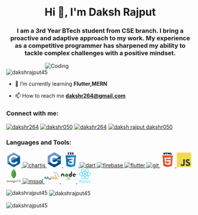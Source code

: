 <h1 align="center">Hi 👋, I'm Daksh Rajput</h1>
<h3 align="center">I am a 3rd Year BTech student from CSE branch. I bring a proactive and adaptive approach to my work. My experience as a competitive programmer has sharpened my ability to tackle complex challenges with a positive mindset.</h3>
<img align="right" alt="Coding" width="400" src="https://media.licdn.com/dms/image/D5603AQE_-CIIVZJPQw/profile-displayphoto-shrink_800_800/0/1716268798267?e=1723680000&v=beta&t=nkCswUtS7s60tZz48mC7qxD6Ya1lejfRW6TYJVyZJ5M"/>

<p align="left"> <img src="https://komarev.com/ghpvc/?username=dakshrajput45&label=Profile%20views&color=0e75b6&style=flat" alt="dakshrajput45" /> </p>

- 🌱 I’m currently learning **Flutter,MERN**

- 📫 How to reach me **dakshr264@gmail.com**

<h3 align="left">Connect with me:</h3>
<p align="left">
<a href="https://linkedin.com/in/dakshr264" target="blank"><img align="center" src="https://raw.githubusercontent.com/rahuldkjain/github-profile-readme-generator/master/src/images/icons/Social/linked-in-alt.svg" alt="dakshr264" height="30" width="40" /></a>
<a href="https://www.hackerrank.com/dakshr050" target="blank"><img align="center" src="https://raw.githubusercontent.com/rahuldkjain/github-profile-readme-generator/master/src/images/icons/Social/hackerrank.svg" alt="dakshr050" height="30" width="40" /></a>
<a href="https://codeforces.com/profile/dakshr264" target="blank"><img align="center" src="https://raw.githubusercontent.com/rahuldkjain/github-profile-readme-generator/master/src/images/icons/Social/codeforces.svg" alt="dakshr264" height="30" width="40" /></a>
<a href="https://www.leetcode.com/daksh rajput dakshr050" target="blank"><img align="center" src="https://raw.githubusercontent.com/rahuldkjain/github-profile-readme-generator/master/src/images/icons/Social/leet-code.svg" alt="daksh rajput dakshr050" height="30" width="40" /></a>
</p>

<h3 align="left">Languages and Tools:</h3>
<p align="left"> <a href="https://www.cprogramming.com/" target="_blank" rel="noreferrer"> <img src="https://raw.githubusercontent.com/devicons/devicon/master/icons/c/c-original.svg" alt="c" width="40" height="40"/> </a> <a href="https://www.chartjs.org" target="_blank" rel="noreferrer"> <img src="https://www.chartjs.org/media/logo-title.svg" alt="chartjs" width="40" height="40"/> </a> <a href="https://www.w3schools.com/cpp/" target="_blank" rel="noreferrer"> <img src="https://raw.githubusercontent.com/devicons/devicon/master/icons/cplusplus/cplusplus-original.svg" alt="cplusplus" width="40" height="40"/> </a> <a href="https://www.w3schools.com/css/" target="_blank" rel="noreferrer"> <img src="https://raw.githubusercontent.com/devicons/devicon/master/icons/css3/css3-original-wordmark.svg" alt="css3" width="40" height="40"/> </a> <a href="https://dart.dev" target="_blank" rel="noreferrer"> <img src="https://www.vectorlogo.zone/logos/dartlang/dartlang-icon.svg" alt="dart" width="40" height="40"/> </a> <a href="https://firebase.google.com/" target="_blank" rel="noreferrer"> <img src="https://www.vectorlogo.zone/logos/firebase/firebase-icon.svg" alt="firebase" width="40" height="40"/> </a> <a href="https://flutter.dev" target="_blank" rel="noreferrer"> <img src="https://www.vectorlogo.zone/logos/flutterio/flutterio-icon.svg" alt="flutter" width="40" height="40"/> </a> <a href="https://git-scm.com/" target="_blank" rel="noreferrer"> <img src="https://www.vectorlogo.zone/logos/git-scm/git-scm-icon.svg" alt="git" width="40" height="40"/> </a> <a href="https://www.w3.org/html/" target="_blank" rel="noreferrer"> <img src="https://raw.githubusercontent.com/devicons/devicon/master/icons/html5/html5-original-wordmark.svg" alt="html5" width="40" height="40"/> </a> <a href="https://developer.mozilla.org/en-US/docs/Web/JavaScript" target="_blank" rel="noreferrer"> <img src="https://raw.githubusercontent.com/devicons/devicon/master/icons/javascript/javascript-original.svg" alt="javascript" width="40" height="40"/> </a> <a href="https://www.mongodb.com/" target="_blank" rel="noreferrer"> <img src="https://raw.githubusercontent.com/devicons/devicon/master/icons/mongodb/mongodb-original-wordmark.svg" alt="mongodb" width="40" height="40"/> </a> <a href="https://www.microsoft.com/en-us/sql-server" target="_blank" rel="noreferrer"> <img src="https://www.svgrepo.com/show/303229/microsoft-sql-server-logo.svg" alt="mssql" width="40" height="40"/> </a> <a href="https://www.mysql.com/" target="_blank" rel="noreferrer"> <img src="https://raw.githubusercontent.com/devicons/devicon/master/icons/mysql/mysql-original-wordmark.svg" alt="mysql" width="40" height="40"/> </a> <a href="https://nodejs.org" target="_blank" rel="noreferrer"> <img src="https://raw.githubusercontent.com/devicons/devicon/master/icons/nodejs/nodejs-original-wordmark.svg" alt="nodejs" width="40" height="40"/> </a> <a href="https://reactjs.org/" target="_blank" rel="noreferrer"> <img src="https://raw.githubusercontent.com/devicons/devicon/master/icons/react/react-original-wordmark.svg" alt="react" width="40" height="40"/> </a> </p>

<p><img align="left" src="https://github-readme-stats.vercel.app/api/top-langs?username=dakshrajput45&show_icons=true&locale=en&layout=compact" alt="dakshrajput45" /></p>

<p>&nbsp;<img align="center" src="https://github-readme-stats.vercel.app/api?username=dakshrajput45&show_icons=true&locale=en" alt="dakshrajput45" /></p>

<p><img align="center" src="https://github-readme-streak-stats.herokuapp.com/?user=dakshrajput45&" alt="dakshrajput45" /></p>
